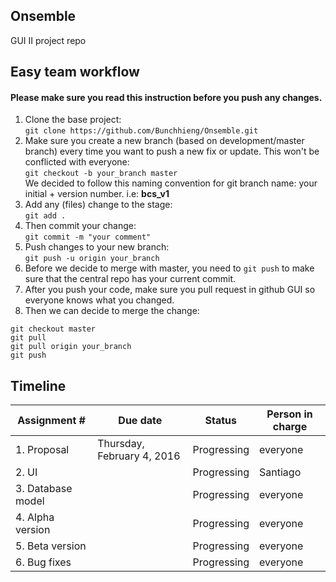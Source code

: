 ## Onsemble
GUI II project repo

## Easy team workflow
#### **Please make sure you read this instruction before you push any changes.**
1. Clone the base project:             
`git clone https://github.com/Bunchhieng/Onsemble.git`
2. Make sure you create a new branch (based on development/master branch) every time you want to push a new fix or update. This won't be conflicted with everyone:                       
`git checkout -b your_branch master`                            
We decided to follow this naming convention for git branch name: your initial + version number. i.e: **bcs_v1**
3. Add any (files) change to the stage:                   
`git add .`
4. Then commit your change:                    
`git commit -m "your comment"`
5. Push changes to your new branch:                     
`git push -u origin your_branch`
6. Before we decide to merge with master, you need to `git push` to make sure that the central repo has your current commit.
7. After you push your code, make sure you pull request in github GUI so everyone knows what you changed.
8. Then we can decide to merge the change:
```
git checkout master
git pull
git pull origin your_branch
git push
```

## Timeline
Assignment # | Due date | Status | Person in charge
------------ | ------------- | ------------- | -------------
1. Proposal | Thursday, February 4, 2016 | Progressing | everyone
2. UI | | Progressing | Santiago
3. Database model | | Progressing | everyone
4. Alpha version | | Progressing | everyone
5. Beta version | | Progressing | everyone
6. Bug fixes | | Progressing | everyone
